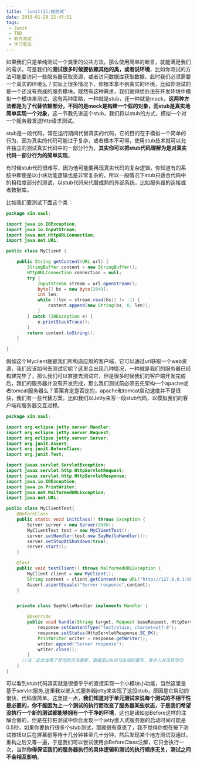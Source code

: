 ```yaml
---
title: 'Junit(3):桩测试'
date: 2018-01-29 22:45:51
tags:
 - Junit
 - TDD
 - 软件测试
 - 学习笔记
---
```


  如果我们只是单纯测试一个类里的公共方法，那么使用简单的断言，就能满足我们的需求，可是我们的**测试很多时候要依赖其他的类，或者说环境**，比如你测试的方法可能要访问一些服务器获取资源，或者访问数据库获取数据，此时我们必须需要一个真实的环境么？实际上很多情况下，你根本拿不到真实的环境，比如你测试的是一个还没有完成的服务模块。既然有这种需求，我们就得想办法在开发环境中模拟一个模块来测试，这有两种策略，一种就是stub，还一种就是mock，**这两种方法都是为了代替依赖部分，不同的是mock是构建一个假的对象，而stub是真实地简单实现一个对象**，这一节我先讲这个stub，我们将以stub的方式，模拟一个对一个服务器发送http请求测试。

<!--more-->

  stub是一段代码，常在运行期间代替真实的代码，它的目的在于模拟一个简单的行为，因为真实的代码可能过于复杂，或者根本不可得，使用stub技术就可以允许独立的测试真实代码中的一部分行为，**其实你可以把stub代码理解为是对真实代码一部分行为的简单实现**。

  有时候stub代码很难写，因为他可能要再现真实代码的复杂逻辑，你知道有的系统中即使是以小块功能逻辑也是非常复杂的，所以一般情况下stub只适合代码中的粗粒度部分的测试，以stub代码来代替成熟的外部系统，比如服务器的连接或者数据库。

比如我们要测试下面这个类：

```java
package xin.saul;

import java.io.IOException;
import java.io.InputStream;
import java.net.HttpURLConnection;
import java.net.URL;

public class MyClient {

    public String getContent(URL url) {
        StringBuffer content = new StringBuffer();
        HttpURLConnection connection = null;
        try {
            InputStream stream = url.openStream();
            byte[] bs = new byte[2049];
            int len;
            while ((len = stream.read(bs)) != -1) {
                content.append(new String(bs, 0, len));
            }
        } catch (IOException e) {
            e.printStackTrace();
        }
        return content.toString();
    }
  
}
```

假如这个Myclient就是我们所构造应用的客户端，它可以通过url获取一个web资源，我们应该如何去测试它呢？这里会出现几种情况，一种就是我们的服务器已经构建完毕了，那么我们可以直接去测试它，但是很多时候我们的客户端开发完成后，我们的服务器并没有开发完成，那么我们测试前必须去先架构一个apache或者tomcat服务器么？答案肯定是否定的，apache和tomcat启动速度并不是很快，我们有一些代替方案，比如我们以Jetty来写一段stub代码，以模拟我们的客户端和服务器交互过程。

```java
package xin.saul;

import org.eclipse.jetty.server.Handler;
import org.eclipse.jetty.server.Request;
import org.eclipse.jetty.server.Server;
import org.junit.Assert;
import org.junit.BeforeClass;
import org.junit.Test;

import javax.servlet.ServletException;
import javax.servlet.http.HttpServletRequest;
import javax.servlet.http.HttpServletResponse;
import java.io.IOException;
import java.io.PrintWriter;
import java.net.MalformedURLException;
import java.net.URL;

public class MyClientTest{
    @BeforeClass
    public static void initClass() throws Exception {
        Server server = new Server(8080);
        MyClientTest test = new MyClientTest();
        server.setHandler(test.new SayHelloHandler());
        server.setStopAtShutdown(true);
        server.start();
    }

    @Test
    public void testClient() throws MalformedURLException {
        MyClient client = new MyClient();
        String content = client.getContent(new URL("http://127.0.0.1:8080"));
        Assert.assertEquals("Server response",content);
    }


    private class SayHelloHandler implements Handler {

        @Override
        public void handle(String target, Request baseRequest, HttpServletRequest request, HttpServletResponse response) throws IOException, ServletException {
            response.setContentType("text/plain; charset=utf-8");
            response.setStatus(HttpServletResponse.SC_OK);
            PrintWriter writer = response.getWriter();
            writer.append("Server response");
            writer.close();
        }
      //注：此处省略了其他的方法重新，直接是ide自动生成的重写，我本人并没有改动
    }
}
```

  可以看到stub代码其实就是很傻乎乎的直接实现一个小模块小功能，当然这里是基于servlet服务,这里我以嵌入式服务器jetty来实现了这段stub，原因是它启动的很快，代码很简单。这里提一点，**我们知道对于单元测试来说每个测试的不相干性是必要的，你不能因为上一个测试的执行而改变了服务器某些状态，于是我们希望没执行一个新的测试都能够拥有一个干净的环境**，这也是诸如@Before这样的注解会做的，但是在打桩测试中你会发现一个jetty嵌入式服务器的启动时间可能是0.5秒，如果你要执行很多个stub测试，那就很有意思了，我不觉得你想在按下测试按钮以后在屏幕前等待十几分钟甚至几十分钟，然后发现某个地方测试没通过，重构之后又等一遍，于是我们可以尝试使用@BeforeClass注解，它只会执行一次，当然**你得保证我们的服务器执行的具体逻辑和测试的执行顺序无关，测试之间不会相互影响**。